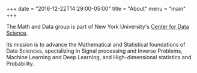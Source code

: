 +++
date = "2016-12-22T14:29:00-05:00"
title = "About"
menu = "main"
+++

The Math and Data group is part of New York University's [Center for Data Science](http://cds.nyu.edu). 

Its mission is to advance the Mathematical and Statistical foundations of Data Sciences, 
specializing in Signal processing and Inverse Problems, Machine Learning and Deep Learning, and High-dimensional statistics and Probability.
